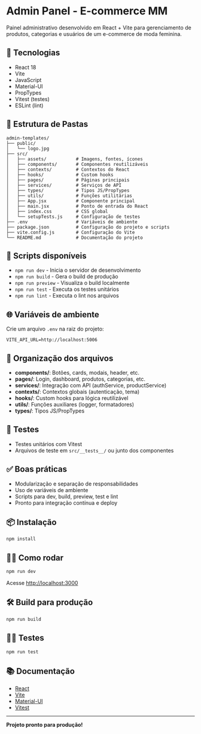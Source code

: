 # Admin Panel - E-commerce MM

Painel administrativo desenvolvido em React + Vite para gerenciamento de produtos, categorias e usuários de um e-commerce de moda feminina.

## 🚀 Tecnologias
- React 18
- Vite
- JavaScript
- Material-UI
- PropTypes
- Vitest (testes)
- ESLint (lint)

## 📁 Estrutura de Pastas
```
admin-templates/
├── public/
│   └── logo.jpg
├── src/
│   ├── assets/           # Imagens, fontes, ícones
│   ├── components/       # Componentes reutilizáveis
│   ├── contexts/         # Contextos do React
│   ├── hooks/            # Custom hooks
│   ├── pages/            # Páginas principais
│   ├── services/         # Serviços de API
│   ├── types/            # Tipos JS/PropTypes
│   ├── utils/            # Funções utilitárias
│   ├── App.jsx           # Componente principal
│   ├── main.jsx          # Ponto de entrada do React
│   ├── index.css         # CSS global
│   └── setupTests.js     # Configuração de testes
├── .env                  # Variáveis de ambiente
├── package.json          # Configuração do projeto e scripts
├── vite.config.js        # Configuração do Vite
└── README.md             # Documentação do projeto
```

## 📝 Scripts disponíveis
- `npm run dev` - Inicia o servidor de desenvolvimento
- `npm run build` - Gera o build de produção
- `npm run preview` - Visualiza o build localmente
- `npm run test` - Executa os testes unitários
- `npm run lint` - Executa o lint nos arquivos

## 🌐 Variáveis de ambiente
Crie um arquivo `.env` na raiz do projeto:
```
VITE_API_URL=http://localhost:5006
```

## 🧩 Organização dos arquivos
- **components/**: Botões, cards, modais, header, etc.
- **pages/**: Login, dashboard, produtos, categorias, etc.
- **services/**: Integração com API (authService, productService)
- **contexts/**: Contextos globais (autenticação, tema)
- **hooks/**: Custom hooks para lógica reutilizável
- **utils/**: Funções auxiliares (logger, formatadores)
- **types/**: Tipos JS/PropTypes

## 🧪 Testes
- Testes unitários com Vitest
- Arquivos de teste em `src/__tests__/` ou junto dos componentes

## ✅ Boas práticas
- Modularização e separação de responsabilidades
- Uso de variáveis de ambiente
- Scripts para dev, build, preview, test e lint
- Pronto para integração contínua e deploy

## 📦 Instalação
```bash
npm install
```

## 🏃‍♂️ Como rodar
```bash
npm run dev
```
Acesse [http://localhost:3000](http://localhost:3000)

## 🛠️ Build para produção
```bash
npm run build
```

## 👨‍💻 Testes
```bash
npm run test
```

## 📚 Documentação
- [React](https://react.dev/)
- [Vite](https://vitejs.dev/)
- [Material-UI](https://mui.com/)
- [Vitest](https://vitest.dev/)

---

**Projeto pronto para produção!**
